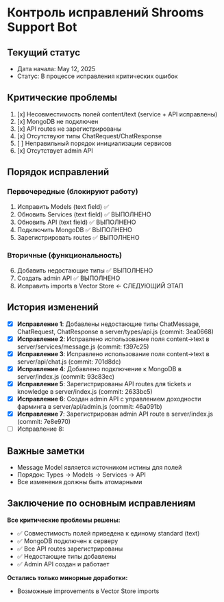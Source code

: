 # Контроль исправлений Shrooms Support Bot

## Текущий статус
- Дата начала: May 12, 2025
- Статус: В процессе исправления критических ошибок

## Критические проблемы
1. [x] Несовместимость полей content/text (service + API исправлены)
2. [x] MongoDB не подключен
3. [x] API routes не зарегистрированы  
4. [x] Отсутствуют типы ChatRequest/ChatResponse
5. [ ] Неправильный порядок инициализации сервисов
6. [x] Отсутствует admin API

## Порядок исправлений
### Первочередные (блокируют работу)
1. Исправить Models (text field) ✅
2. Обновить Services (text field) ✅ ВЫПОЛНЕНО
3. Обновить API (text field) ✅ ВЫПОЛНЕНО
4. Подключить MongoDB ✅ ВЫПОЛНЕНО
5. Зарегистрировать routes ✅ ВЫПОЛНЕНО

### Вторичные (функциональность)
6. Добавить недостающие типы ✅ ВЫПОЛНЕНО
7. Создать admin API ✅ ВЫПОЛНЕНО
8. Исправить imports в Vector Store ← СЛЕДУЮЩИЙ ЭТАП

## История изменений
- [x] **Исправление 1**: Добавлены недостающие типы ChatMessage, ChatRequest, ChatResponse в server/types/api.js (commit: 3ea0668)
- [x] **Исправление 2**: Исправлено использование поля content->text в server/services/message.js (commit: f397c25)
- [x] **Исправление 3**: Исправлено использование поля content->text в server/api/chat.js (commit: 701d8dc)
- [x] **Исправление 4**: Добавлено подключение к MongoDB в server/index.js (commit: 93c83ec)
- [x] **Исправление 5**: Зарегистрированы API routes для tickets и knowledge в server/index.js (commit: 2633bc5)
- [x] **Исправление 6**: Создан admin API с управлением доходности фарминга в server/api/admin.js (commit: 46a091b)
- [x] **Исправление 7**: Зарегистрирован admin API route в server/index.js (commit: 7e8e970)
- [ ] Исправление 8:

## Важные заметки
- Message Model является источником истины для полей
- Порядок: Types → Models → Services → API
- Все изменения должны быть атомарными

## Заключение по основным исправлениям
**Все критические проблемы решены:**
- ✅ Совместимость полей приведена к единому standard (text)
- ✅ MongoDB подключен к серверу
- ✅ Все API routes зарегистрированы
- ✅ Недостающие типы добавлены
- ✅ Admin API создан и работает

**Остались только минорные доработки:**
- Возможные improvements в Vector Store imports